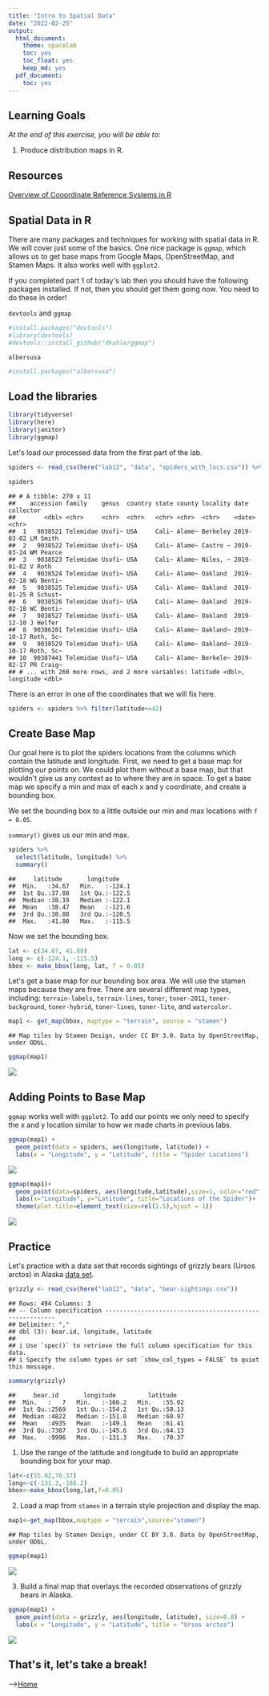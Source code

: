 ```yaml
---
title: "Intro to Spatial Data"
date: "2022-02-25"
output:
  html_document: 
    theme: spacelab
    toc: yes
    toc_float: yes
    keep_md: yes
  pdf_document:
    toc: yes
---
```


## Learning Goals
*At the end of this exercise, you will be able to:*  
1. Produce distribution maps in R.  
 
## Resources
[Overview of Cooordinate Reference Systems in R](https://www.nceas.ucsb.edu/~frazier/RSpatialGuides/OverviewCoordinateReferenceSystems.pdf)

## Spatial Data in R
There are many packages and techniques for working with spatial data in R. We will cover just some of the basics. One nice package is `ggmap`, which allows us to get base maps from Google Maps, OpenStreetMap, and Stamen Maps. It also works well with `ggplot2`.  

If you completed part 1 of today's lab then you should have the following packages installed. If not, then you should get them going now. You need to do these in order!  

`devtools` and `ggmap`

```r
#install.packages("devtools")
#library(devtools)
#devtools::install_github("dkahle/ggmap")
```

`albersusa`

```r
#install.packages("albersusa")
```

## Load the libraries

```r
library(tidyverse)
library(here)
library(janitor)
library(ggmap)
```

Let's load our processed data from the first part of the lab.

```r
spiders <- read_csv(here("lab12", "data", "spiders_with_locs.csv")) %>% clean_names()
```


```r
spiders
```

```
## # A tibble: 270 x 11
##    accession family    genus  country state county locality date       collector
##        <dbl> <chr>     <chr>  <chr>   <chr> <chr>  <chr>    <date>     <chr>    
##  1   9038521 Telemidae Usofi~ USA     Cali~ Alame~ Berkeley 2019-03-02 LM Smith 
##  2   9038522 Telemidae Usofi~ USA     Cali~ Alame~ Castro ~ 2019-03-24 WM Pearce
##  3   9038523 Telemidae Usofi~ USA     Cali~ Alame~ Niles, ~ 2019-01-02 V Roth   
##  4   9038524 Telemidae Usofi~ USA     Cali~ Alame~ Oakland  2019-02-18 WG Benti~
##  5   9038525 Telemidae Usofi~ USA     Cali~ Alame~ Oakland  2019-01-25 R Schust~
##  6   9038526 Telemidae Usofi~ USA     Cali~ Alame~ Oakland  2019-02-18 WC Benti~
##  7   9038527 Telemidae Usofi~ USA     Cali~ Alame~ Oakland  2019-12-10 J Helfer 
##  8  90386281 Telemidae Usofi~ USA     Cali~ Alame~ Oakland~ 2019-10-17 Roth, Sc~
##  9   9038529 Telemidae Usofi~ USA     Cali~ Alame~ Oakland~ 2019-10-17 Roth, Sc~
## 10  90387441 Telemidae Usofi~ USA     Cali~ Alame~ Berkele~ 2019-02-17 PR Craig~
## # ... with 260 more rows, and 2 more variables: latitude <dbl>, longitude <dbl>
```


There is an error in one of the coordinates that we will fix here.

```r
spiders <- spiders %>% filter(latitude<=42)
```

## Create Base Map
Our goal here is to plot the spiders locations from the columns which contain the latitude and longitude. First, we need to get a base map for plotting our points on. We could plot them without a base map, but that wouldn't give us any context as to where they are in space. To get a base map we specify a min and max of each x and y coordinate, and create a bounding box.  

We set the bounding box to a little outside our min and max locations with `f = 0.05`.    

`summary()` gives us our min and max.

```r
spiders %>% 
  select(latitude, longitude) %>% 
  summary()
```

```
##     latitude       longitude     
##  Min.   :34.67   Min.   :-124.1  
##  1st Qu.:37.88   1st Qu.:-122.5  
##  Median :38.19   Median :-122.1  
##  Mean   :38.47   Mean   :-121.6  
##  3rd Qu.:38.88   3rd Qu.:-120.5  
##  Max.   :41.80   Max.   :-115.5
```

Now we set the bounding box.

```r
lat <- c(34.67, 41.80)
long <- c(-124.1, -115.5)
bbox <- make_bbox(long, lat, f = 0.05)
```

Let's get a base map for our bounding box area. We will use the stamen maps because they are free. There are several different map types, including: `terrain-labels`, `terrain-lines`, `toner`, `toner-2011`, `toner-background`, `toner-hybrid`, `toner-lines`, `toner-lite`, and `watercolor.`

```r
map1 <- get_map(bbox, maptype = "terrain", source = "stamen")
```

```
## Map tiles by Stamen Design, under CC BY 3.0. Data by OpenStreetMap, under ODbL.
```


```r
ggmap(map1)
```

![](lab12_2_files/figure-html/unnamed-chunk-10-1.png)<!-- -->

## Adding Points to Base Map
`ggmap` works well with `ggplot2`. To add our points we only need to specify the x and y location similar to how we made charts in previous labs. 

```r
ggmap(map1) + 
  geom_point(data = spiders, aes(longitude, latitude)) +
  labs(x = "Longitude", y = "Latitude", title = "Spider Locations")
```

![](lab12_2_files/figure-html/unnamed-chunk-11-1.png)<!-- -->



```r
ggmap(map1)+
  geom_point(data=spiders, aes(longitude,latitude),size=1, color="red", alpha=0.5)+
  labs(x="Longitude", y="Latitude", title="Locations of the Spider")+
  theme(plot.title=element_text(size=rel(1.5),hjust = 1))
```

![](lab12_2_files/figure-html/unnamed-chunk-12-1.png)<!-- -->

## Practice
Let's practice with a data set that records sightings of grizzly bears (Ursos arctos) in Alaska [data set](https://rcweb.dartmouth.edu/~f002d69/workshops/index_rspatial.html).  

```r
grizzly <- read_csv(here("lab12", "data", "bear-sightings.csv"))
```

```
## Rows: 494 Columns: 3
## -- Column specification --------------------------------------------------------
## Delimiter: ","
## dbl (3): bear.id, longitude, latitude
## 
## i Use `spec()` to retrieve the full column specification for this data.
## i Specify the column types or set `show_col_types = FALSE` to quiet this message.
```


```r
summary(grizzly)
```

```
##     bear.id       longitude         latitude    
##  Min.   :   7   Min.   :-166.2   Min.   :55.02  
##  1st Qu.:2569   1st Qu.:-154.2   1st Qu.:58.13  
##  Median :4822   Median :-151.0   Median :60.97  
##  Mean   :4935   Mean   :-149.1   Mean   :61.41  
##  3rd Qu.:7387   3rd Qu.:-145.6   3rd Qu.:64.13  
##  Max.   :9996   Max.   :-131.3   Max.   :70.37
```


1. Use the range of the latitude and longitude to build an appropriate bounding box for your map.

```r
lat<-c(55.02,70.37)
long<-c(-131.3,-166.2)
bbox<-make_bbox(long,lat,f=0.05)
```

2. Load a map from `stamen` in a terrain style projection and display the map.

```r
map1<-get_map(bbox,maptype = "terrain",source="stamen")
```

```
## Map tiles by Stamen Design, under CC BY 3.0. Data by OpenStreetMap, under ODbL.
```


```r
ggmap(map1)
```

![](lab12_2_files/figure-html/unnamed-chunk-17-1.png)<!-- -->

3. Build a final map that overlays the recorded observations of grizzly bears in Alaska.

```r
ggmap(map1) + 
  geom_point(data = grizzly, aes(longitude, latitude), size=0.8) +
  labs(x = "Longitude", y = "Latitude", title = "Ursos arctos")
```

![](lab12_2_files/figure-html/unnamed-chunk-18-1.png)<!-- -->

## That's it, let's take a break!   

-->[Home](https://jmledford3115.github.io/datascibiol/)

